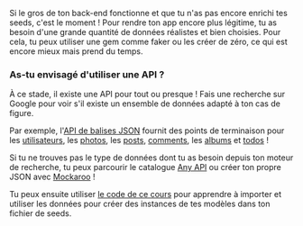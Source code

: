 Si le gros de ton back-end fonctionne et que tu n'as pas encore enrichi tes seeds, c'est le moment ! Pour rendre ton app encore plus légitime, tu as besoin d'une grande quantité de données réalistes et bien choisies. Pour cela, tu peux utiliser une gem comme faker ou les créer de zéro, ce qui est encore mieux mais prend du temps.

### As-tu envisagé d'utiliser une API ?

À ce stade, il existe une API pour tout ou presque ! Fais une recherche sur Google pour voir s'il existe un ensemble de données adapté à ton cas de figure.

Par exemple, l'[API de balises JSON](https://jsonplaceholder.typicode.com/) fournit des points de terminaison pour les [utilisateurs](https://jsonplaceholder.typicode.com/users), les [photos](https://jsonplaceholder.typicode.com/photos), les [posts](https://jsonplaceholder.typicode.com/posts), [comments](https://jsonplaceholder.typicode.com/comments), les [albums](https://jsonplaceholder.typicode.com/albums) et [todos](https://jsonplaceholder.typicode.com/todos) !

Si tu ne trouves pas le type de données dont tu as besoin depuis ton moteur de recherche, tu peux parcourir le catalogue [Any API](https://any-api.com/) ou créer ton propre JSON avec [Mockaroo](https://www.mockaroo.com/) !

Tu peux ensuite utiliser [le code de ce cours](https://kitt.lewagon.com/camps/<user.batch_slug>/lectures/05-Rails%2F09-Airbnb-SMTP#/0/1/3) pour apprendre à importer et utiliser les données pour créer des instances de tes modèles dans ton fichier de seeds.
